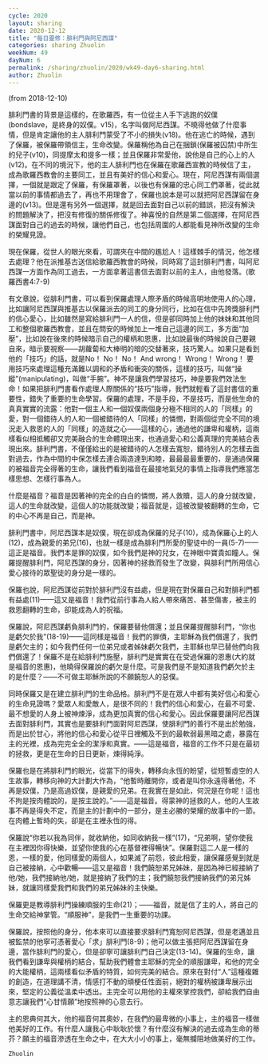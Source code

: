 ```yaml
---
cycle: 2020
layout: sharing
date: 2020-12-12
title: "每日靈修：腓利門與阿尼西謀"
categories: sharing Zhuolin
weekNum: 49
dayNum: 6
permalink: /sharing/zhuolin/2020/wk49-day6-sharing.html
author: Zhuolin
---
```

(from 2018-12-10)

腓利門書的背景是這樣的，在歌羅西，有一位從主人手下逃跑的奴僕(bondslave，是終身的奴僕。v15)，名字叫做阿尼西謀。不曉得他做了什麼事情，但是肯定讓他的主人腓利門蒙受了不小的損失(v18)。他在逃亡的時候，遇到了保羅，被保羅帶領信主，生命改變。保羅稱他為自己在捆鎖(保羅被囚禁)中所生的兒子(v10)，同提摩太和提多一樣；並且保羅非常愛他，說他是自己的心上的人(v12)。在不同的境況下，他的主人腓利門也在保羅在歌羅西宣教的時候信了主，成為歌羅西教會的主要同工，並且有美好的信心和愛心。現在，阿尼西謀有兩個選擇，一個就是跟定了保羅，有保羅罩著，以後也有保羅的忠心同工們罩著，從此就當以前的事情都過去了，再也不用理會了，保羅也說本是可以就把阿尼西謀留在身邊的(v13)。但是還有另外一個選擇，就是回去面對自己以前的錯誤，把沒有解決的問題解決了，把沒有修復的關係修復了。神喜悅的自然是第二個選擇，在阿尼西謀面對自己的過去的時候，讓他們自己，也包括周圍的人都能看見神所改變的生命的榮耀見證。  

現在保羅，從世人的眼光來看，可謂夾在中間的尷尬人！這樣棘手的情況，他怎樣去處理？他在派推基古送信給歌羅西教會的時候，同時寫了這封腓利門書，叫阿尼西謀一方面作為同工過去，一方面拿著這書信去面對以前的主人，由他發落。(歌羅西書4:7-9)  

有文章說，從腓利門書，可以看到保羅處理人際矛盾的時候高明地使用人的心理，比如讓阿尼西謀與推基古以保羅派去的同工的身分同行，比如在信中先誇獎腓利門的信心愛心，比如雖然是寫給腓利門一人的信，但是卻同時加上他的妹妹和其他同工和整個歌羅西教會，並且在問安的時候加上一堆自己這邊的同工，多方面“加壓”，比如說在後來的時候暗示自己的權柄和恩惠，比如說最後的時候說自己要親自來，暗示要視察——胡蘿蔔和大棒明的暗的交替著來，技巧驚人。如果只是看到他的「技巧」的話，就是No！ No！ No！ And wrong！ Wrong！ Wrong！ 要用技巧來處理這種充滿難以調和的矛盾和衝突的關係，這樣的技巧，叫做“操縱”(manipulating)，叫做“手腕”。神不是讓我們學習技巧，神是要我們效法生命！如果把腓利門書看作處理人際關係的“技巧”指導，我們就輕看了這封書信的重要性，錯失了重要的生命學習。保羅的處理，不是手段，不是技巧，而是他生命的真真實實的流露：他對一個主人和一個奴僕兩個身分極不相同的人的「同樣」的愛，對一個錯待人的人和一個被錯待的人「同樣」的憐憫，對兩個從完全不同的境況走入救恩的人的「同樣」的造就之心——這樣的心，通過他的謙卑和權柄，這兩樣看似相抵觸卻又完美融合的生命體現出來，也通過愛心和公義真理的完美結合表現出來。腓利門書，不僅僅給出的是被錯待的人怎樣去寬恕，錯待別人的怎樣去面對過去，作為中間的中保怎樣去連合兩造達到和睦，最最最最重要的，是通過保羅的被福音完全得著的生命，讓我們看到福音在最接地氣兒的事情上指導我們應當怎樣思想、怎樣行事為人。  

什麼是福音？福音是因著神的完全的白白的憐憫，將人救贖，這人的身分就改變，這人的生命就改變，這個人的功能就改變；福音就是，這被改變被翻轉的生命，它的中心不再是自己，而是神。  

腓利門書中，阿尼西謀本是奴僕，現在卻成為保羅的兒子(10)，成為保羅心上的人(12)，成為親愛的弟兄(16)，也就一樣是成為腓利門所愛的聖徒中的一員(5-7)——這正是福音。我們本是罪的奴僕，如今我們是神的兒女，在神眼中寶貴如瞳人。保羅提醒腓利門，阿尼西謀的身分，因著神的拯救而發生了改變，與腓利門所用信心愛心接待的眾聖徒的身分是一樣的。  

保羅也說，阿尼西謀從前對於腓利門沒有益處，但是現在對保羅自己和對腓利門都有益處(11)——這又是福音！我們從前行事為人給人帶來痛苦、甚至傷害，被主的救恩翻轉的生命，卻能成為人的祝福。  

保羅說，阿尼西謀虧負腓利門的，保羅要替他償還；並且保羅提醒腓利門，“你也是虧欠於我”(18-19)——這同樣是福音！我們的罪債，主耶穌為我們償還了，我們是虧欠主的；如今我們任何一位弟兄或者姊妹虧欠我們，主耶穌也早已替他們向我們償還了！保羅不是在給腓利門施壓，腓利門是實實在在受過保羅的恩惠(大約就是福音的恩惠)，他曉得保羅說的虧欠是什麼。可是我們是不是知道我們虧欠於主的是什麼？——不可做主耶穌所說的不願饒恕人的惡僕。  

同時保羅又是在建立腓利門的生命品格。腓利門不是在眾人中都有美好信心和愛心的生命見證嗎？愛眾人和愛敵人，是很不同的！我們的信心和愛心，在最不可愛、最不想愛的人身上被神煉淨，成為更加真實的信心和愛心。因此保羅要讓阿尼西謀去面對腓利門，其實也是要腓利門面對阿尼西謀，使腓利門的善行不是出於勉強，而是出於甘心，將他的信心和愛心從平日裡觸及不到的最軟弱最黑暗之處，暴露在主的光裡，成為完完全全的潔淨和真實。——這是福音，福音的工作不只是在最初的拯救，更是在生命的日日更新，煉得純淨。  

保羅也是在將腓利門的眼光，從當下的得失，轉移向永恆的盼望，從短暫虛空的人生故事，轉移向神的大計劃大作為，“他暫時離開你，或者是叫你永遠得著他，不再是奴僕，乃是高過奴僕，是親愛的兄弟。在我實在是如此，何況是在你呢！這也不拘是按肉體說的，是按主說的。”——這是福音。得蒙神的拯救的人，他的人生故事不再是得失不定，而是主的計劃中的一部分，是主必勝的榮耀的故事中的一節。在肉體上暫時的失，卻是在主裡永恆的得。  

保羅說“你若以我為同伴，就收納他，如同收納我一樣”(17)，“兄弟啊，望你使我在主裡因你得快樂，並望你使我的心在基督裡得暢快”。保羅對這二人是一樣的恩，一樣的愛，他同樣愛的兩個人，如果滅了前怨，彼此相愛，讓保羅感覺到就是自己被接納，心中歡暢——這又是福音！我們饒恕弟兄姊妹，是因為神已經接納了他/她，我們接納他/她，就是接納了我們的主；我們饒恕我們接納我們的弟兄姊妹，就讓同樣愛我們和我們的弟兄姊妹的主快樂。  

保羅更是教導腓利門操練順服的生命(21)；——福音，就是信了主的人，將自己的生命交給神掌管。“順服神”，是我們一生重要的功課。  

保羅說，按照他的身分，他本來可以直接要求腓利門寬恕阿尼西謀，但是老邁並且被監禁的他寧可憑著愛心「求」腓利門(8-9)；他可以做主張把阿尼西謀留在身邊，當作腓利門的愛心，但是卻寧可讓腓利門自己決定(13-14)。保羅的生命，讓我們看到謙卑與權柄的結合，幫助我們體會主耶穌的完全的順服謙卑，和他的完全的大能權柄，這兩樣看似矛盾的特質，如何完美的結合。原來在對付“人”這種複雜的創造，在道理講不清，情感打不動的頑梗任性面前，絕對的權柄被謙卑展示出來，堅定的公義從溫柔中透出。主完全可以用他的主權來掌控我們，卻給我們自由意志讓我們“心甘情願”地按照神的心意去行。  

主的恩典何其大，他的福音何其奧妙，在我們的最卑微的小事上，主的福音一樣做他美好的工作。有什麼人讓我心中耿耿於懷？有什麼沒有解決的過去成為生命的蒂芥？願主的福音滲透在生命之中，在大大小小的事上，毫無攔阻地做美好的工作。  

`Zhuolin`  
